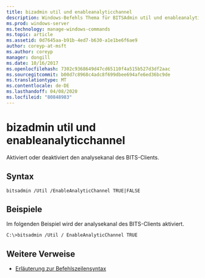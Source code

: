 ```yaml
---
title: bizadmin util und enableanalyticchannel
description: Windows-Befehls Thema für BITSAdmin util und enableanalyticchannel, das den analysekanal des BITS-Clients aktiviert oder deaktiviert.
ms.prod: windows-server
ms.technology: manage-windows-commands
ms.topic: article
ms.assetid: 0d7645aa-b91b-4ed7-b630-a1e1be6f6ae9
author: coreyp-at-msft
ms.author: coreyp
manager: dongill
ms.date: 10/16/2017
ms.openlocfilehash: 7302c9368649d47cd65110f4a515b527d3df2aac
ms.sourcegitcommit: b00d7c8968c4adc8f699dbee694afe6ed36bc9de
ms.translationtype: MT
ms.contentlocale: de-DE
ms.lasthandoff: 04/08/2020
ms.locfileid: "80848983"
---
```

# <a name="bitsadmin-util-and-enableanalyticchannel"></a>bizadmin util und enableanalyticchannel

Aktiviert oder deaktiviert den analysekanal des BITS-Clients.

## <a name="syntax"></a>Syntax

```
bitsadmin /Util /EnableAnalyticChannel TRUE|FALSE
```

## <a name="examples"></a><a name=BKMK_examples></a>Beispiele

Im folgenden Beispiel wird der analysekanal des BITS-Clients aktiviert.
```
C:\>bitsadmin /Util / EnableAnalyticChannel TRUE
```

## <a name="additional-references"></a>Weitere Verweise

- [Erläuterung zur Befehlszeilensyntax](command-line-syntax-key.md)